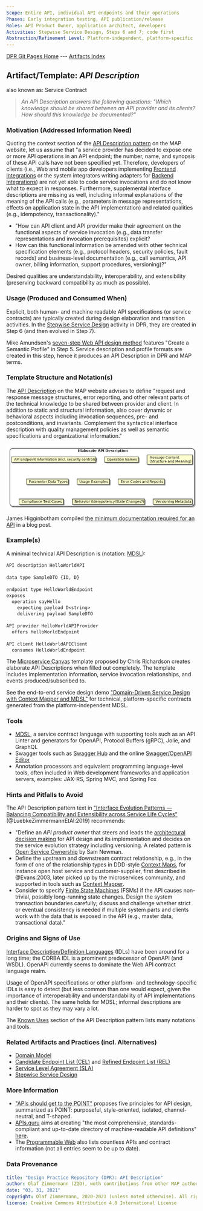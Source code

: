 ```yaml
---
Scope: Entire API, individual API endpoints and their operations
Phases: Early integration testing, API publication/release 
Roles: API Product Owner, application architect, developers
Activities: Stepwise Service Design, Steps 6 and 7; code first
Abstraction/Refinement Level: Platform-independent, platform-specific
---
```


[DPR Git Pages Home](https://socadk.github.io/design-practice-repository) ---
[Artifacts Index](https://socadk.github.io/design-practice-repository/artifact-templates)


Artifact/Template: *API Description*
------------------------------------
also known as: Service Contract 

> *An API Description answers the following questions: "Which knowledge should be shared between an API provider and its clients? How should this knowledge be documented?"* <!-- MAP quote -->

### Motivation (Addressed Information Need) 
Quoting the context section of the [API Description pattern](https://microservice-api-patterns.org/patterns/foundation/APIDescription) on the MAP website, let us assume that "a service provider has decided to expose one or more API operations in an API endpoint; the number, name, and synopsis of these API calls have not been specified yet. Therefore, developers of clients (i.e., Web and mobile app developers implementing [Frontend Integrations](https://microservice-api-patterns.org/patterns/foundation/FrontendIntegration) or the system integrators writing adapters for [Backend Integrations](https://microservice-api-patterns.org/patterns/foundation/BackendIntegration)) are not yet able to code service invocations and do not know what to expect in responses. Furthermore, supplemental interface descriptions are missing as well, including informal explanations of the meaning of the API calls (e.g., parameters in message representations, effects on application state in the API implementation) and related qualities (e.g., idempotency, transactionality)."

* "How can API client and API provider make their agreement on the functional aspects of service invocation (e.g., data transfer representations and invocation prerequisites) explicit?
* How can this functional information be amended with other technical specification elements (e.g., protocol headers, security policies, fault records) and business-level documentation (e.g., call semantics, API owner, billing information, support procedures, versioning)?"

Desired qualities are understandability, interoperability, and extensibility (preserving backward compatibility as much as possible).


### Usage (Produced and Consumed When)
Explicit, both human- and machine readable API specifications (or service contracts) are typically created during design elaboration and transition activities. In the [Stepwise Service Design](../activities/SDPR-StepwiseServiceDesign.md) activity in DPR, they are created in Step 6 (and then evolved in Step 7).

Mike Amundsen's [seven-step Web API design method](https://www.infoq.com/articles/web-api-design-methodology/) features "Create a Semantic Profile" in Step 5. Service description and profile formats are created in this step, hence it produces an API Description in DPR and MAP terms.
<!-- @Amundsen:2020 proposes to use ALPS -->

### Template Structure and Notation(s)
The [API Description](https://microservice-api-patterns.org/patterns/foundation/APIDescription) on the MAP website advises to define "request and response message structures, error reporting, and other relevant parts of the technical knowledge to be shared between provider and client. In addition to static and structural information, also cover dynamic or behavioral aspects including invocation sequences, pre- and postconditions, and invariants. Complement the syntactical interface description with quality management policies as well as semantic specifications and organizational information."

![API Description Template (Source: MAP Website)](.//images/ElaborateAPIDescription.png)

James Higginbotham compiled [the minimum documentation required for an API](https://tyk.io/whats-minimum-documentation-required-api/) in a blog post.

### Example(s)
A minimal technical API Description is (notation: [MDSL](https://microservice-api-patterns.github.io/MDSL-Specification/)):

<!-- was ~~~ -->
```guess
API description HelloWorldAPI

data type SampleDTO {ID, D} 

endpoint type HelloWorldEndpoint
exposes 
  operation sayHello 
    expecting payload D<string>  
    delivering payload SampleDTO

API provider HelloWorldAPIProvider
  offers HelloWorldEndpoint

API client HelloWorldAPIClient
  consumes HelloWorldEndpoint
``` 
<!-- ~~~ -->

The [Microservice Canvas](http://chrisrichardson.net/post/microservices/general/2019/02/27/microservice-canvas.html) template proposed by Chris Richardson creates elaborate API Descriptions when filled out completely. The template includes implementation information, service invocation relationships, and events produced/subscribed to.

See the end-to-end service design demo ["Domain-Driven Service Design with Context Mapper and MDSL"](https://ozimmer.ch/practices/2020/06/10/ICWEKeynoteAndDemo.html) for technical, platform-specific contracts generated from the platform-independent MDSL.


### Tools

* [MDSL](https://microservice-api-patterns.github.io/MDSL-Specification/), a service contract language with supporting tools such as an API Linter and generators for OpenAPI, Protocol Buffers (gRPC), Jolie, and GraphQL 
* Swagger tools such as [Swagger Hub](https://swagger.io/tools/swaggerhub/) and the online [Swagger/OpenAPI Editor](https://editor.swagger.io/) 
* Annotation processors and equivalent programming language-level tools, often included in Web development frameworks and application servers, examples: JAX-RS, Spring MVC, and Spring Fox


### Hints and Pitfalls to Avoid

The API Description pattern text in ["Interface Evolution Patterns — Balancing Compatibility and Extensibility across Service Life Cycles"](http://eprints.cs.univie.ac.at/6082/1/WADE-EuroPlop2019Paper.pdf) (@LuebkeZimmermannEtAl:2019) recommends:

* "Define an *API product owner* that steers and leads the [architectural decision making](https://en.wikipedia.org/wiki/Architectural_decision) for API design and its implementation and decides on the service evolution strategy including versioning. A related pattern is [Open Service Ownership](http://samnewman.io/patterns/organizational/open-service-ownership/) by Sam Newman.
* Define the upstream and downstream contract relationship, e.g., in the form of one of the relationship types in DDD-style [Context Maps](./DPR-StrategicDDDContextMap.md), for instance open host service and customer-supplier, first described in @Evans:2003, later picked up by the microservices community, and supported in tools such as [Context Mapper](https://contextmapper.org/).
* Consider to specify [Finite State Machines](https://en.wikipedia.org/wiki/Finite-state_machine) (FSMs) if the API causes non-trivial, possibly long-running state changes. Design the system transaction boundaries carefully; discuss and challenge whether strict or eventual consistency is needed if multiple system parts and clients work with the data that is exposed in the API (e.g., master data, transactional data)."


### Origins and Signs of Use
[Interface Description/Definition Languages](https://en.wikipedia.org/wiki/Interface_description_language) (IDLs) have been around for a long time; the CORBA IDL is a prominent predecessor of OpenAPI (and WSDL). OpenAPI currently seems to dominate the Web API contract language realm.

Usage of OpenAPI specifications or other platform- and technology-specific IDLs is easy to detect (but less common than one would expect, given the importance of interoperability and understandability of API implementations and their clients). The same holds for MDSL; informal descriptions are harder to spot as they may vary a lot.

The [Known Uses](https://microservice-api-patterns.org/patterns/foundation/APIDescription#sec:APIDescription:KnownUses) section of the API Description pattern lists many notations and tools. 

### Related Artifacts and Practices (incl. Alternatives)

* [Domain Model](DPR-DomainModel.md)
* [Candidate Endpoint List (CEL)](SDPR-CandidateEndpointList.md) and [Refined Endpoint List (REL)](SDPR-RefinedEndpointList.md)
* [Service Level Agreement (SLA)](SDPR-ServiceLevelAgreement.md) 
* [Stepwise Service Design](../activities/SDPR-StepwiseServiceDesign.md)

### More Information

* ["APIs should get to the POINT"](https://medium.com/olzzio/apis-should-get-to-the-point-c79113efa31c) proposes five principles for API design, summarized as POINT: purposeful, style-oriented, isolated, channel-neutral, and T-shaped.
* [APIs.guru](https://apis.guru/) aims at creating "the most comprehensive, standards-compliant and up-to-date directory of machine-readable API definitions" [here](https://github.com/APIs-guru/openapi-directory).
* The [Programmable Web](https://www.programmableweb.com/) also lists countless APIs and contract information (not all entries seem to be up to date).


### Data Provenance 

```yaml
title: "Design Practice Repository (DPR): API Description"
author: Olaf Zimmermann (ZIO), woth contributions from other MAP authors
date: "03, 31, 2021"
copyright: Olaf Zimmermann, 2020-2021 (unless noted otherwise). All rights reserved.
license: Creative Commons Attribution 4.0 International License
```
